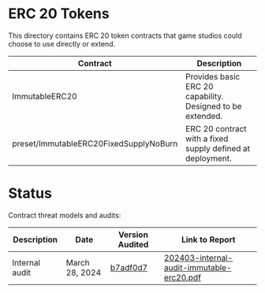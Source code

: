 # ERC 20 Tokens

This directory contains ERC 20 token contracts that game studios could choose to use
directly or extend. 

| Contract                        | Description                                   |
|---------------------------------|-----------------------------------------------|
| ImmutableERC20                  | Provides basic ERC 20 capability. Designed to be extended. | 
| preset/ImmutableERC20FixedSupplyNoBurn | ERC 20 contract with a fixed supply defined at deployment. | 

# Status

Contract threat models and audits:

| Description               | Date             |Version Audited  | Link to Report |
|---------------------------|------------------|-----------------|----------------|
| Internal audit            | March 28, 2024   | [b7adf0d7](https://github.com/immutable/contracts/tree/b7adf0d702ea71ae43b65f904c1b18d7cdfbb4a2) | [202403-internal-audit-immutable-erc20.pdf](../../../audits/token/202403-internal-audit-immutable-erc20.pdf) |

